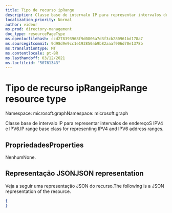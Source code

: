 ```yaml
---
title: Tipo de recurso ipRange
description: Classe base de intervalo IP para representar intervalos de endereçoS IPV4 e IPV6.
localization_priority: Normal
author: videor
ms.prod: directory-management
doc_type: resourcePageType
ms.openlocfilehash: ccd278393968f9d0806a7d3f3cb280961bd178a7
ms.sourcegitcommit: 9d98d9e9cc1e193850ab9b82aaaf906d70e1378b
ms.translationtype: MT
ms.contentlocale: pt-BR
ms.lasthandoff: 03/12/2021
ms.locfileid: "50761343"
---
```

# <a name="iprange-resource-type"></a><span data-ttu-id="394d8-103">Tipo de recurso ipRange</span><span class="sxs-lookup"><span data-stu-id="394d8-103">ipRange resource type</span></span>

<span data-ttu-id="394d8-104">Namespace: microsoft.graph</span><span class="sxs-lookup"><span data-stu-id="394d8-104">Namespace: microsoft.graph</span></span>

<span data-ttu-id="394d8-105">Classe base de intervalo IP para representar intervalos de endereçoS IPV4 e IPV6.</span><span class="sxs-lookup"><span data-stu-id="394d8-105">IP range base class for representing IPV4 and IPV6 address ranges.</span></span>

## <a name="properties"></a><span data-ttu-id="394d8-106">Propriedades</span><span class="sxs-lookup"><span data-stu-id="394d8-106">Properties</span></span>

<span data-ttu-id="394d8-107">Nenhum</span><span class="sxs-lookup"><span data-stu-id="394d8-107">None.</span></span>

## <a name="json-representation"></a><span data-ttu-id="394d8-108">Representação JSON</span><span class="sxs-lookup"><span data-stu-id="394d8-108">JSON representation</span></span>

<span data-ttu-id="394d8-109">Veja a seguir uma representação JSON do recurso.</span><span class="sxs-lookup"><span data-stu-id="394d8-109">The following is a JSON representation of the resource.</span></span>

<!-- {
  "blockType": "resource",
  "optionalProperties": [

  ],
  "@odata.type": "microsoft.graph.ipRange"
}-->

```json
{
}
```

<!-- uuid: 16cd6b66-4b1a-43a1-adaf-3a886856ed98
2019-02-04 14:57:30 UTC -->
<!-- {
  "type": "#page.annotation",
  "description": "ipRange resource",
  "keywords": "",
  "section": "documentation",
  "tocPath": ""
}-->


